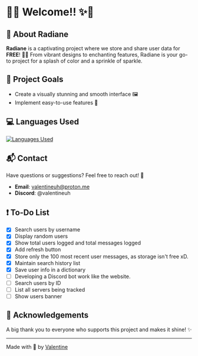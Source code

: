 # 🌟✨ Welcome!! ✨🌟

## 🎨 About Radiane

**Radiane** is a captivating project where we store and share user data for **FREE**! 💜💅 From vibrant designs to enchanting features, Radiane is your go-to project for a splash of color and a sprinkle of sparkle.

## 🚀 Project Goals

- Create a visually stunning and smooth interface 🖼️
- Implement easy-to-use features 🎡

## 💻 Languages Used

[![Languages Used](https://skillicons.dev/icons?i=angular,html,css,nodejs,javascript,python,go,nginx&theme=dark)](https://skillicons.dev)

## 📬 Contact

Have questions or suggestions? Feel free to reach out! 📧

- **Email**: [valentineuh@proton.me](mailto:valentineuh@proton.me)
- **Discord**: @valentineuh

## ❗ To-Do List

- [x] Search users by username
- [x] Display random users
- [x] Show total users logged and total messages logged
- [x] Add refresh button
- [x] Store only the 100 most recent user messages, as storage isn't free xD.
- [x] Maintain search history list
- [x] Save user info in a dictionary
- [ ] Developing a Discord bot work like the website.
- [ ] Search users by ID
- [ ] List all servers being tracked
- [ ] Show users banner

## 🎉 Acknowledgements

A big thank you to everyone who supports this project and makes it shine! ✨

---

Made with 💜 by [Valentine](https://github.com/valxe)
